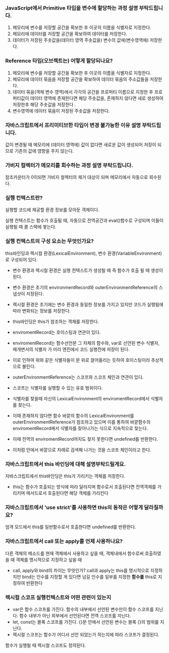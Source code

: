 ### **JavaScript에서 Primitive 타입을 변수에 할당하는 과정 설명 부탁드립니다.**

1. 메모리에 변수를 저장할 공간을 확보한 후 이곳의 이름을 식별자로 지정한다.
2. 메모리에 데이터를 저장할 공간을 확보하여 데이터를 저장한다.
3. 데이터가 저장된 주솟값을(데이터 영역 주솟값을) 변수의 값에(변수영역에) 저장한다.

### **Reference 타입(오브젝트는) 어떻게 할당되나요?**

1. 메모리에 변수를 저장할 공간을 확보한 후 이곳의 이름을 식별자로 지정한다.
2. 메모리에 데이터 묶음을 저장할 공간을 확보하여 데이터 묶음의 주소값들을 저장한다.
3. 데이터 묶음(객체 변수 영역)에서 각각의 공간을 프로퍼티 이름으로 지정한 후 프로퍼티값이 데이터 영역에 존재한다면 해당 주솟값을, 존재하지 않다면 새로 생성하여 저장한후 해당 주솟값을 저장한다 .
4. 변수영역에 데이터 묶음이 저장된 주솟값을 저장한다.

### **자바스크립트에서 프리미티브한 타입이 변경 불가능한 이유 설명 부탁드립니다.**

값이 변경될 때 메모리에 (데이터 영역에) 값이 없다면 새로운 값이 생성되어 저장이 되므로 기존의 값에 영향을 주지 않는다.

### **가비지 컬렉터가 메모리를 회수하는 과정 설명 부탁드립니다.**

참조카운터가 0이되면 가비지 컬렉터의 제거 대상이 되며 메모리에서 자동으로 회수된다. 

### **실행 컨텍스트란?**

실행할 코드에 제공할 환경 정보를 모아둔 객체이다.

실행 컨텍스트는 함수가 호출될 때, 자동으로 전역공간과 eval()함수로 구성되며 이들이 실행될 때 콜 스택에 쌓는다.

### **실행 컨텍스트의 구성 요소는 무엇인가요?**

this바인딩과 렉시컬 환경(LexicalEnvironment), 변수 환경(VariableEnvironment)로 구성되어 있다.

- 변수 환경과 렉시컬 환경은 실행 컨텍스트가 생성될 때 즉 함수가 호출 될 때 생성이된다.
- 변수 환경은 초기의 environmentRecord와 outerEnvironmentReference의 스냅샷이 저장된다.
- 렉시컬 환경은 초기에는 변수 환경과 동일한 정보를 가지고 있지만 코드가 실행됨에 따라 변화되는 정보를 저장한다.
- this바인딩은 this가 참조하는 객체를 저장한다.

- enviromentRecord는 호이스팅과 연관이 있다.
- enviromentRecord는 함수선언문 그 자체의 함수와, var로 선언된 변수 식별자, 매개변서의 식별자 가 미리 엔진에서 코드 실행전에 저장이 된다.
- 이로 인하여 위와 같은 식별자들이 문 위로 끌어올리는 듯하여 호이스팅이라 추상적으로 불린다.

- outerEnvironmentReference는 스코프와 스코프 체인과 연관이 있다.
- 스코프는 식별자를 실행할 수 있는 유효 범위이다.
- 식별자를 찾을때 자신의 LexicalEnvironment의 enviromentRecord에서 식별자를 찾는다.
- 이때 존재하지 않다면 함수 바깥의 함수의 LexicalEnvironment를 outerEnvironmentReference가 참조하고 있으며 이를 통하여 바깥함수의 enviromentRecord에서 식별자를 찾아나가는 식으로 지속적으로 찾는다.
- 이때 전역의 enviromentRecord까지도 찾지 못한다면 undefined를 반환한다.
- 이처럼 안에서 바깥으로 차례로 검색해 나가는 것을 스코프 체인이라고 한다.

### **자바스크립트에서 this 바인딩에 대해 설명부탁드릴게요.**

자바스크립트에서 this바인딩은 this가 가리키는 객체를 저장한다.

- this는 함수가 호출되는 방식에 따라 달라지며 함수로서 호출된다면 전역객체를 가리키며 메서드로서 호출된다면 해당 객체를 가리킨다

### 자바스크립트에서 'use strict'를 사용하면 this의 동작은 어떻게 달라질까요?

엄격 모드에서 this를 일반함수로서 호출한다면 undefined를 반환한다.

### 자바스크립트에서 call 또는 apply를 언제 사용하나요?

다른 객체의 메소드를 현재 객체에서 사용하고 싶을 때, 객체내에서 함수로써 호출하였을 때 객체를 명시적으로 지정하고 싶을 때

- call, apply와 bind의 차이는 무엇인가? call과 apply는 this를 명시적으로 지정하지만 bind는 인수를 지정할 게 있다면 넘길 인수를 일부를 지정한 **함수를** this로 지정하여 반환한다

### 렉시컬 스코프 실행컨텍스트와 어떤 관련이 있는지

- var은 함수 스코프를 가진다. 함수의 내부에서 선언된 변수만이 함수 스코프를 지닌다. 함수 내부가 아닌 외부에서 선언된다면 전역 스코프를 지닌다.
- let, const는 블록 스코프를 가진다. {}문 안에서 선언된 변수는 블록 {}의 범위를 지닌다.
- 렉시컬 스코프는 함수가 어디서 선언 되었는가 하는지에 따라 스코프가 결정된다.

함수가 실행될 때 렉시컬 스코프도 정의된다.